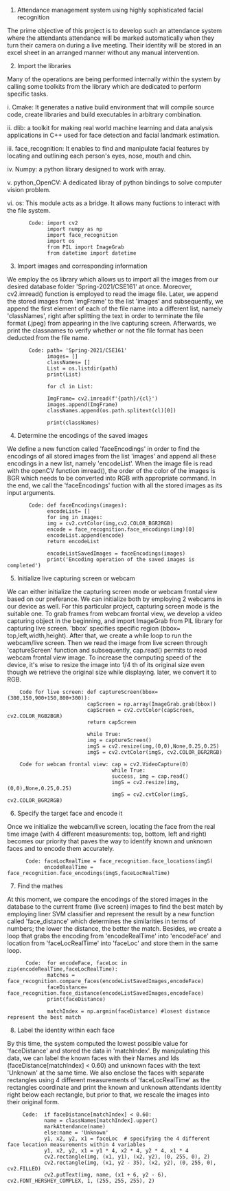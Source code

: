 1. Attendance management system using highly sophisticated facial recognition

The prime objective of this project is to develop such an attendance system where the attendants attendance will be marked automatically when they turn their camera on during a live meeting. Their identity will be stored in an excel sheet in an arranged manner without any manual intervention.

2. Import the libraries

Many of the operations are being performed internally within the system by calling some toolkits from the library which are dedicated to perform specific tasks.

i. Cmake: It generates a native build environment that will compile source code, create libraries and build executables in arbitrary combination.

ii. dlib: a toolkit for making real world machine learning and data analysis applications in C++ used for face detection and facial landmark estimation.

iii. face_recognition: It enables to find and manipulate facial features by locating and outlining each person's eyes, nose, mouth and chin.

iv. Numpy: a python library designed to work with array.

v. python_OpenCV: A dedicated libray of python bindings to solve computer vision problem.

vi. os: This module acts as a bridge. It allows many fuctions to interact with the file system.

           Code: import cv2
                 import numpy as np
                 import face_recognition
                 import os
                 from PIL import ImageGrab
                 from datetime import datetime



3. Import images and corresponding information

We employ the os library which allows us to import all the images from our desired database folder 'Spring-2021/CSE161' at once. Moreover, cv2.imread() function is employed to read the image file. Later, we append the stored images from 'imgFrame' to the list 'images' and subsequently, we append the first element of each of the file name into a different list, namely 'classNames', right after splitting the text in order to terminate the file format (.jpeg) from appearing in the live capturing screen. Afterwards, we print the classnames to verify whether or not the file format has been deducted from the file name.


           Code: path= 'Spring-2021/CSE161'
                 images= []
                 classNames= []
                 List = os.listdir(path)
                 print(List)
                 
                 for cl in List:

                 ImgFrame= cv2.imread(f'{path}/{cl}')
                 images.append(ImgFrame)
                 classNames.append(os.path.splitext(cl)[0])

                 print(classNames) 
                 
4. Determine the encodings of the saved images

We define a new function called 'faceEncodings' in order to find the encodings of all stored images from the list 'images' and append all these encodings in a new list, namely 'encodeList'. When the image file is read with the openCV function imread(), the order of the color of the images is BGR which needs to be converted into RGB with appropriate command. In the end, we call the 'faceEncodings' fuction with all the stored images as its input arguments.

           Code: def faceEncodings(images):
                 encodeList= []
                 for img in images:
                 img = cv2.cvtColor(img,cv2.COLOR_BGR2RGB)
                 encode = face_recognition.face_encodings(img)[0]
                 encodeList.append(encode)
                 return encodeList
                 
                 encodeListSavedImages = faceEncodings(images)
                 print('Encoding operation of the saved images is completed')
                 
5. Initialize live capturing screen or webcam

We can either initialize the capturing screen mode or webcam frontal view based on our preferance. We can initialize both by employing 2 webcams in our device as well. For this particular project, capturing screen mode is the suitable one. To grab frames from webcam frontal view, we develop a video capturing object in the beginning, and import ImageGrab from PIL library for capturing live screen. 'bbox' specifies specific region (bbox= top,left,width,height). After that, we create a while loop to run the webcam/live screen. Then we read the image from live screen through 'captureScreen' function and subsequently, cap.read() permits to read webcam frontal view image. To increase the computing speed of the device, it's wise to resize the image into 1/4 th of its original size even though we retrieve the original size while displaying. later, we convert it to RGB.

        Code for live screen: def captureScreen(bbox=(300,150,900+150,800+300)): 
                              capScreen = np.array(ImageGrab.grab(bbox))
                              capScreen = cv2.cvtColor(capScreen, cv2.COLOR_RGB2BGR)
                              return capScreen
                              
                              while True:
                              img = captureScreen()
                              imgS = cv2.resize(img,(0,0),None,0.25,0.25)
                              imgS = cv2.cvtColor(imgS, cv2.COLOR_BGR2RGB) 
                              
        Code for webcam frontal view: cap = cv2.VideoCapture(0)
                                      while True:
                                      success, img = cap.read()
                                      imgS = cv2.resize(img,(0,0),None,0.25,0.25)
                                      imgS = cv2.cvtColor(imgS, cv2.COLOR_BGR2RGB)
                                      
6. Specify the target face and encode it

Once we initialize the webcam/live screen, locating the face from the real time image (with 4 different measurements: top, bottom, left and right)
becomes our priority that paves the way to identify known and unknown faces and to encode them accurately.

          Code: faceLocRealTime = face_recognition.face_locations(imgS)
                encodeRealTime = face_recognition.face_encodings(imgS,faceLocRealTime) 
                
7. Find the mathes

At this moment, we compare the encodings of the stored images in the database to the current frame (live screen) images to find the best match by employing liner SVM classifier and represent the result by a new function called 'face_distance' which determines the similarities in terms of numbers; the lower the distance, the better the match. Besides, we create a loop that grabs the encoding from 'encodeRealTime' into 'encodeFace' and location from 'faceLocRealTime' into 'faceLoc' and store them in the same loop.

          Code:  for encodeFace, faceLoc in zip(encodeRealTime,faceLocRealTime):  
                 matches = face_recognition.compare_faces(encodeListSavedImages,encodeFace)
                 faceDistance= face_recognition.face_distance(encodeListSavedImages,encodeFace)
                 print(faceDistance)
         
                 matchIndex = np.argmin(faceDistance) #losest distance represent the best match
                 
8. Label the identity within each face

By this time, the system computed the lowest possible value for 'faceDistance' and stored the data in 'matchIndex'. By manipulating this data, we can label the known faces with their Names and Ids (faceDistance[matchIndex] < 0.60) and unknown faces with the text 'Unknown' at the same time. We also enclose the faces with separate rectangles using 4 different measurements of 'faceLocRealTime' as the rectangles coordinate and print the known and unknown attendants identity right below each rectangle, but prior to that, we rescale the images into their original form.

         Code:  if faceDistance[matchIndex] < 0.60:
                name = classNames[matchIndex].upper()
                markAttendance(name)
                else:name = 'Unknown'
                y1, x2, y2, x1 = faceLoc  # specifying the 4 different face location measurements within 4 variables
                y1, x2, y2, x1 = y1 * 4, x2 * 4, y2 * 4, x1 * 4 
                cv2.rectangle(img, (x1, y1), (x2, y2), (0, 255, 0), 2)
                cv2.rectangle(img, (x1, y2 - 35), (x2, y2), (0, 255, 0), cv2.FILLED)
                cv2.putText(img, name, (x1 + 6, y2 - 6), cv2.FONT_HERSHEY_COMPLEX, 1, (255, 255, 255), 2)

           


                 
                
            
        
